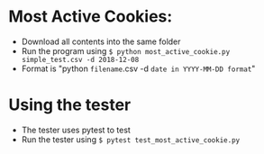 # Most Active Cookies:
* Download all contents into the same folder
* Run the program using `$ python most_active_cookie.py simple_test.csv -d 2018-12-08`
* Format is "python `filename`.csv -d `date in YYYY-MM-DD format`"

# Using the tester
* The tester uses pytest to test
* Run the tester using `$ pytest test_most_active_cookie.py`
